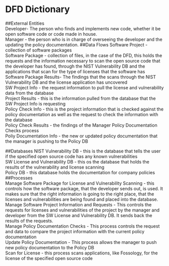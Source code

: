 # DFD Dictionary
##External Entities  
Developer- The person who finds and implements new code, whether it be open software code or code made in house.   
Manager - the person who is in charge of overseeing the developer and the updating the policy documentation. 
##Data Flows
Software Project - collection of software packages  
Software Package - collection of files, in the case of the DFD, this holds the requests and the information necessary to scan the open source code that the developer has found, through the NIST Vulnerability DB and the applications that scan for the type of licenses that the software has  
Software Package Results- The findings that the scans through the NIST Vulnerability DB and the license application has uncovered  
SW Project Info -  the request information to pull the license and vulnerability data from the database  
Project Results - this is the information pulled from the database that the SW Project Info is requesting  
Policy Check Info -  this is the project information that is checked against the policy documentation as well as the request to check the information with the database  
Policy Check Results - the findings of the Manager Policy Documentation Checks process  
Poliy Documentation Info - the new or updated policy documentation that the manager is pushing to the Policy DB  

##Databases
NIST Vulnerability DB - this is the database that tells the user if the specified open source code has any known vulnerabilities  
SW License and Vulnerability DB - this os the database that holds the results of the vulnerability and license scanning  
Policy DB - this database holds the documentation for company policies  
##Processes  
Manage Software Package for License and Vulnerability Scanning - this controls how the software package, that the developer sends out, is used. It makes sure that the right information is going to the right place, that the licenses and vulnerabilities are being found and placed into the database.  
Manage Software Project Information and Requests - This controls the requests for licenses and vulnerabilities of the project by the manager and developer from the SW License and Vulnerability DB. It sends back the results of the requests.  
Manage Policy Documentation Checks - This process controls the request and data to compare the project information with the current policy documentation  
Update Policy Documentation - This process allows the manager to push new policy documentation to the Policy DB  
Scan for License - this process scans applications, like Fossology, for the license of the specified open source code  
